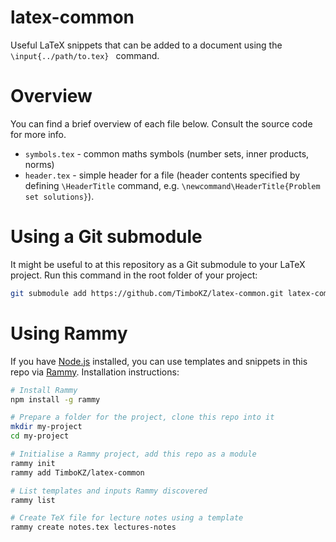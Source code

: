 # latex-common

Useful LaTeX snippets that can be added to a document using the `\input{../path/to.tex} ` command.

# Overview

You can find a brief overview of each file below. Consult the source code for more info.

* `symbols.tex` - common maths symbols (number sets, inner products, norms)
* `header.tex` - simple header for a file (header contents specified by defining `\HeaderTitle` command, e.g. `\newcommand\HeaderTitle{Problem set solutions}`).

# Using a Git submodule

It might be useful to at this repository as a Git submodule to your LaTeX
project. Run this command in the root folder of your project:

```bash
git submodule add https://github.com/TimboKZ/latex-common.git latex-common
```

# Using Rammy

If you have [Node.js](https://nodejs.org/) installed, you can use templates and
snippets in this repo via [Rammy](https://github.com/TimboKZ/Rammy).
Installation instructions:

```bash
# Install Rammy
npm install -g rammy

# Prepare a folder for the project, clone this repo into it
mkdir my-project
cd my-project

# Initialise a Rammy project, add this repo as a module
rammy init
rammy add TimboKZ/latex-common

# List templates and inputs Rammy discovered
rammy list

# Create TeX file for lecture notes using a template
rammy create notes.tex lectures-notes
```

